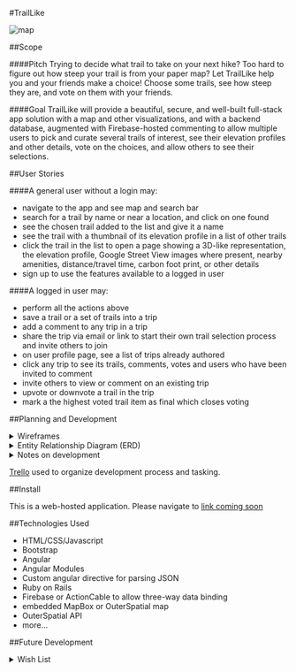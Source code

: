 #TrailLike

![map](http://images.nationalgeographic.com/wpf/media-content/richmedia/0/473/project/trail-maps/img/glacier-main-610.jpg)


##Scope


####Pitch
Trying to decide what trail to take on your next hike?  Too hard to figure out how steep your trail is from your paper map?  Let TrailLike help you and your friends make a choice!  Choose some trails, see how steep they are, and vote on them with your friends.

####Goal
TrailLike will provide a beautiful, secure, and well-built full-stack app solution with a map and other visualizations, and with a backend database, augmented with Firebase-hosted commenting to allow multiple users to pick and curate several trails of interest, see their elevation profiles and other details, vote on the choices, and allow others to see their selections.

##User Stories

####A general user without a login may:
- navigate to the app and see map and search bar
- search for a trail by name or near a location, and click on one found
- see the chosen trail added to the list and give it a name
- see the trail with a thumbnail of its elevation profile in a list of other trails 
- click the trail in the list to open a page showing a 3D-like representation, the elevation profile, Google Street View images where present, nearby amenities, distance/travel time, carbon foot print, or other details
- sign up to use the features available to a logged in user
 
####A logged in user may:
- perform all the actions above
- save a trail or a set of trails into a trip
- add a comment to any trip in a trip
- share the trip via email or link to start their own trail selection process and invite others to join
- on user profile page, see a list of trips already authored
- click any trip to see its trails, comments, votes and users who have been invited to comment
- invite others to view or comment on an existing trip
- upvote or downvote a trail in the trip
- mark a the highest voted trail item as final which closes voting

##Planning and Development

<details><summary>Wireframes</summary>
![wireframe](https://ucarecdn.com/8ebec341-bc84-4563-9fcb-a99672b3334b/Wireframe.png =200x) 
![show](https://ucarecdn.com/5c2052c8-5e8b-4f07-ab06-e39f3f3578e8/ShowPage.jpg =200x)
![signup](https://ucarecdn.com/c20252cd-8dc1-45f7-a17b-511f2771a13c/SignUp.jpg =200x)
![profile](https://ucarecdn.com/a2e849fa-0965-4424-a5a4-71c57d8382fd/Profile.jpg =200x)
</details>

<details><summary>Entity Relationship Diagram (ERD)</summary>
![ERD](https://ucarecdn.com/27100d72-4210-41c3-9d93-5e0c973f91f3/TrailLikeERD.jpg)
</details>

<details><summary>Notes on development</summary>

###First scope

Hopes for this project ran high, and I attempted to throw everything I could think of into the original design.  Most important of of all, I planned to make a trail interaction involving a single page where a trail would be shown in three contexts -- overhead map, Street View, and elevation profile graph -- that interact with each other.  I tested this for a weekend and made slow progress, but time constraints necessitate slimming down the scope and focusing on the minimum viable product.
<details><summary>First project scope details</summary>

#####Breaking up the user stories above into tasks and technologies to test
Good advice: try the trail visulation piece first and back out to something simpler if it proves to challenging for the available time.

#####Visualization
Demonstrate a user interaction between a map, a profile, and Google Street View.

Needs: a map with a route, an elevation profile of that route, and Street Views at places along the route.
Should give a longitude/latitude that will change with user interaction at any of the three views whcih in turn change each of the other views

To allow Maps and Street View, these uses must be enabled on my API key at the [Google dev console for project name: TrailLike](https://console.developers.google.com/apis/api/maps_backend/overview?project=traillike-5b077)

- MAP: Google or MapBox, query locations in radius around a search term or a clicked point
- SEARCH: OuterSpatial API data queried by MapBox map interactions
- CONCATENATE: Link several trails together and treat as one.  Simple object concatenation?
- INTERACTION: Add to list with Angular
- DISPLAY:  3D-like representation built in WebGL or MapBox tilt.  Show nearby amenities as icons from OuterSpatial.  Calculate 3D distance. Calculate travel time based on a metric that must already exist?  Calculate calories burned.  Build into a beautiful display.
- ELEVATIONS: Turn trail or concatenation of trails into an elevation profile.  Show using D3.

#####Basic CRUD app 
Use Rails to build structure around users and their trips, votes, comments.
Angular mini-app in the front-end to handle search UI and voting. 

- COMMENTING: Build a Firebase backend to allow real-time comments and voting.  Show on the trail page and the main page.
- USERS: Use bcrypt, auth, and flash messages and restrictions on various pages.

</details>

###Current scope: Minimum Viable Product
Map searches get added .

</details>

[Trello](https://trello.com/b/6cSDeqnQ/traillike) used to organize development process and tasking.


##Install

This is a web-hosted application. Please navigate to [link coming soon](http://google.com)

##Technologies Used

- HTML/CSS/Javascript
- Bootstrap
- Angular
- Angular Modules
- Custom angular directive for parsing JSON
- Ruby on Rails
- Firebase or ActionCable to allow three-way data binding
- embedded MapBox or OuterSpatial map
- OuterSpatial API
- more...


##Future Development

<details><summary>Wish List</summary>

- overlay the trail profiles on each other, which would need to...
- recalculate the trail profiles based on a consistent y-axis among listed trails to enable an "apples-to-apples" comparison
- use WebGL, Three.js, or A-Frame to provide a 3D-like experience of the trail data
- link to OuterSpatial to allow source data updating
- export trips to PDF Maps
- add photos taken with PDF Maps back into the app
- modals for login, profile
- use friendly URLs to allow sharing
-
</details>



